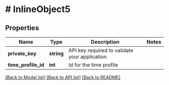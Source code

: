 # # InlineObject5

## Properties

Name | Type | Description | Notes
------------ | ------------- | ------------- | -------------
**private_key** | **string** | API key required to validate your application |
**time_profile_id** | **int** | Id for the time profile |

[[Back to Model list]](../../README.md#models) [[Back to API list]](../../README.md#endpoints) [[Back to README]](../../README.md)
